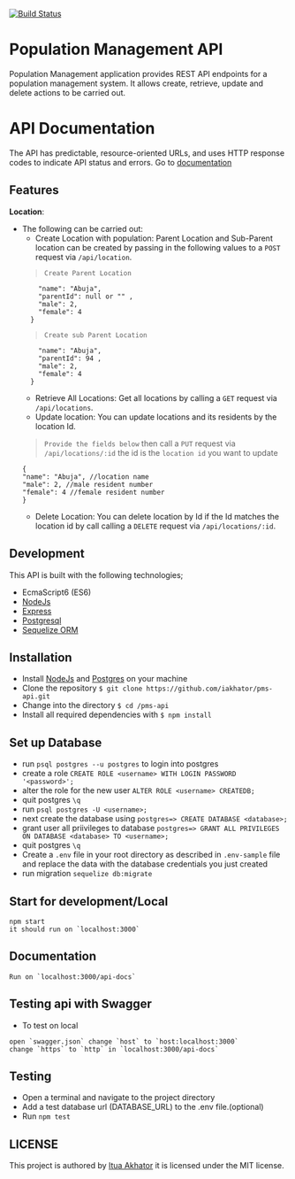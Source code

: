 [![Build Status](https://travis-ci.org/iakhator/pms-api.svg?branch=master)](https://travis-ci.org/iakhator/pms-api)

# Population Management API
Population Management application provides REST API endpoints for a population management system. It allows create, retrieve, update and delete actions to be carried out.

# API Documentation
The API has predictable, resource-oriented URLs, and uses HTTP response codes to indicate API status and errors. Go to [documentation](https://population-ms-api.herokuapp.com/api-docs/#/)

## Features

**Location**:
- The following can be carried out: 
  - Create Location with population: Parent Location and Sub-Parent location can be created by passing in the following values to a `POST` request via `/api/location`.
  >`Create Parent Location`
  ``` {
      "name": "Abuja",
      "parentId": null or "" ,
      "male": 2,
      "female": 4
    }
  ```
    >`Create sub Parent Location`
  ``` {
      "name": "Abuja",
      "parentId": 94 ,
      "male": 2,
      "female": 4
    }
  ```
  - Retrieve All Locations: Get all locations by calling a `GET` request via `/api/locations`.
  - Update location: You can update locations and its residents by the location Id.
  >`Provide the fields below` then call a `PUT` request via `/api/locations/:id`  the id is the `location id` you want to update
    ```
  {
    "name": "Abuja", //location name
    "male": 2, //male resident number
    "female": 4 //female resident number
  }
  ```
  - Delete Location: You can delete location by Id if the Id matches the location id by call calling a `DELETE` request via `/api/locations/:id`.

## Development
This API is built with the following technologies;

- EcmaScript6 (ES6)
- [NodeJs](https://nodejs.org)
- [Express](http://expressjs.com/)
- [Postgresql](https://www.postgresql.org/)
- [Sequelize ORM](http://docs.sequelizejs.com/en/v3/)

## Installation

- Install [NodeJs](https://nodejs.org/en/) and [Postgres](https://www.postgresql.org/) on your machine
- Clone the repository `$ git clone https://github.com/iakhator/pms-api.git`
- Change into the directory `$ cd /pms-api`
- Install all required dependencies with `$ npm install`

## Set up Database

- run `psql postgres --u postgres` to login into postgres
- create a role `CREATE ROLE <username> WITH LOGIN PASSWORD '<password>';`
- alter the role for the new user `ALTER ROLE <username> CREATEDB;`
- quit postgres `\q`
- run `psql postgres -U <username>;`
- next create the database using `postgres=> CREATE DATABASE <database>;`
- grant user all priivileges to database `postgres=> GRANT ALL PRIVILEGES ON DATABASE <database> TO <username>;`
- quit postgres `\q`
- Create a `.env` file in your root directory as described in `.env-sample` file and replace the data with the database credentials you just created
- run migration `sequelize db:migrate`

## Start for development/Local
```
npm start
it should run on `localhost:3000`
```

## Documentation
```
Run on `localhost:3000/api-docs`
```

## Testing api with Swagger

- To test on local
```
open `swagger.json` change `host` to `host:localhost:3000`
change `https` to `http` in `localhost:3000/api-docs`
```

## Testing

- Open a terminal and navigate to the project directory 
- Add a test database url (DATABASE_URL) to the .env file.(optional)
- Run `npm test`

## LICENSE
 This project is authored by [Itua Akhator](https://github.com/iakhator) it is licensed under the MIT license.
